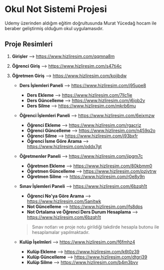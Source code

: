 # Okul Not Sistemi Projesi

 Udemy üzerinden aldığım eğitim doğrultusunda Murat Yücedağ hocam ile beraber geliştirmiş olduğum okul uygulamasıdır.
 
 
## Proje Resimleri

 1. **Girişler** --> https://www.hizliresim.com/qqmna8m
 
 2.  **Öğrenci Giriş** --> https://www.hizliresim.com/s47tj4c       
 
 3.  **Öğretmen Giriş** --> https://www.hizliresim.com/koijbdw
 
       - **Ders İşlemleri Paneli** --> https://www.hizliresim.com/j95upe8
           - **Ders Ekleme** --> https://www.hizliresim.com/7llc1je
           - **Ders Güncelleme** --> https://www.hizliresim.com/j6job2y
           - **Ders Silme** --> https://www.hizliresim.com/mkrb6mu

        - **Öğrenci İşlemleri Paneli** --> https://www.hizliresim.com/6eixmzw
            - **Öğrenci Ekleme** --> https://www.hizliresim.com/rgacriz
            - **Öğrenci Güncelleme** --> https://www.hizliresim.com/n459q2o
            - **Öğrenci Silme** --> https://www.hizliresim.com/j93bxfr
            - **Öğrenci İsme Göre Arama** --> https://www.hizliresim.com/oddx7gt
            
       - **Öğretmenler Paneli** --> https://www.hizliresim.com/jipgm7c
           - **Öğretmen Ekleme** --> https://www.hizliresim.com/80kbmm0
           - **Öğretmen Güncelleme** --> https://www.hizliresim.com/pzjvtrw
           - **Öğretmen Silme** --> https://www.hizliresim.com/r0e8y9n

        - **Sınav İşlemleri Paneli** --> https://www.hizliresim.com/6bzqh1t
            - **Öğrenci No'ya Göre Arama** --> https://www.hizliresim.com/5anitwk
            - **Not Güncelleme** --> https://www.hizliresim.com/jfs8dps
            - **Not Ortalama ve Öğrenci Ders Durum Hesaplama** --> https://www.hizliresim.com/6bzqh1t
            
            > Sınav notları ve proje notu girildiği takdirde hesapla butonu ile hesaplamalar yapılmaktadır.

        - **Kulüp İşelmleri** --> https://www.hizliresim.com/f6fmhz4
            - **Kulüp Ekleme** --> https://www.hizliresim.com/k6t0z39
            - **Kulüp Güncelleme** --> https://www.hizliresim.com/dtgrj39
            - **Kulüp Silme** --> https://www.hizliresim.com/b4m3bvv


 

 
 
 
 
 

 
 
 
 
 
 
 
 
 

